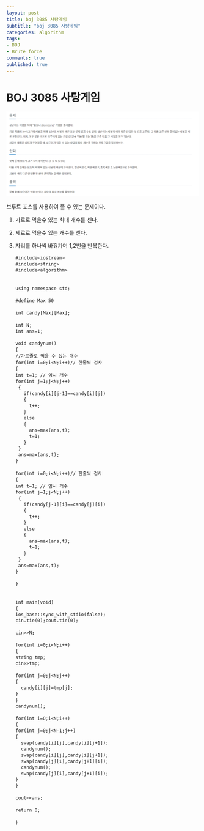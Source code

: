 ```yaml
---
layout: post
title: boj 3085 사탕게임
subtitle: "boj 3085 사탕게임"
categories: algorithm
tags:
- BOJ
- Brute force
comments: true
published: true
---
```


# BOJ 3085 사탕게임
![boj_3085](/assets/boj_3085.png)

브루트 포스를 사용하여 풀 수 있는 문제이다.
1. 가로로 먹을수 있는 최대 개수를 센다.
2. 세로로 먹을수 있는 개수를 센다.
3. 자리를 하나씩 바꿔가며 1,2번을 반복한다.  

       #include<iostream>
       #include<string>
       #include<algorithm>


       using namespace std;

       #define Max 50

       int candy[Max][Max];

       int N;
       int ans=1;

       void candynum()
       {
       //가로줄로 먹을 수 있는 개수
       for(int i=0;i<N;i++)// 한줄씩 검사
       {
       int t=1; // 임시 개수
       for(int j=1;j<N;j++)
        {
          if(candy[i][j-1]==candy[i][j])
          {
            t++;
          }
          else
          {
            ans=max(ans,t);
            t=1;
          }
        }
        ans=max(ans,t);
       }

       for(int i=0;i<N;i++)// 한줄씩 검사
       {
       int t=1; // 임시 개수
       for(int j=1;j<N;j++)
        {
          if(candy[j-1][i]==candy[j][i])
          {
            t++;
          }
          else
          {
            ans=max(ans,t);
            t=1;
          }
        }
        ans=max(ans,t);
       }

       }


       int main(void)
       {
       ios_base::sync_with_stdio(false);
       cin.tie(0);cout.tie(0);

       cin>>N;

       for(int i=0;i<N;i++)
       {
       string tmp;
       cin>>tmp;

       for(int j=0;j<N;j++)
       {
         candy[i][j]=tmp[j];
       }
       }
       candynum();

       for(int i=0;i<N;i++)
       {
       for(int j=0;j<N-1;j++)
       {
         swap(candy[i][j],candy[i][j+1]);
         candynum();
         swap(candy[i][j],candy[i][j+1]);
         swap(candy[j][i],candy[j+1][i]);
         candynum();
         swap(candy[j][i],candy[j+1][i]);
       }
       }

       cout<<ans;

       return 0;

       }
